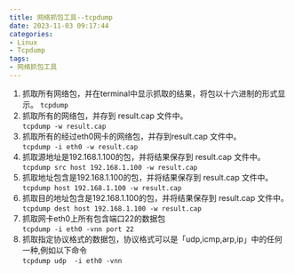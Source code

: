 ```yaml
---
title: 网络抓包工具--tcpdump
date: 2023-11-03 09:17:44
categories:
- Linux
- Tcpdump
tags:
- 网络抓包工具
---
```


1. 抓取所有网络包，并在terminal中显示抓取的结果，将包以十六进制的形式显示。
`tcpdump`  
2. 抓取所有的网络包，并存到 result.cap 文件中。  
`tcpdump -w result.cap`
3. 抓取所有的经过eth0网卡的网络包，并存到result.cap 文件中。  
`tcpdump -i eth0 -w result.cap`
4. 抓取源地址是192.168.1.100的包，并将结果保存到 result.cap 文件中。  
`tcpdump src host 192.168.1.100 -w result.cap`
5. 抓取地址包含是192.168.1.100的包，并将结果保存到 result.cap 文件中。  
`tcpdump host 192.168.1.100 -w result.cap`
6. 抓取目的地址包含是192.168.1.100的包，并将结果保存到 result.cap 文件中。  
`tcpdump dest host 192.168.1.100 -w result.cap`
7. 抓取网卡eth0上所有包含端口22的数据包  
`tcpdump -i eth0 -vnn port 22`
8. 抓取指定协议格式的数据包，协议格式可以是「udp,icmp,arp,ip」中的任何一种,例如以下命令  
`tcpdump udp  -i eth0 -vnn`





